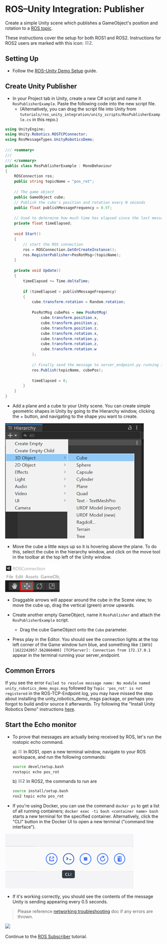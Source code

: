 # ROS–Unity Integration: Publisher

Create a simple Unity scene which publishes a GameObject's position and rotation to a [ROS topic](http://wiki.ros.org/ROS/Tutorials/UnderstandingTopics#ROS_Topics).

These instructions cover the setup for both ROS1 and ROS2. Instructions for ROS2 users are marked with this icon: <img src="images/ros2_icon.png" alt="ros2" width="23" height="14"/>.

## Setting Up

- Follow the [ROS–Unity Demo Setup](setup.md#ros2-environment) guide.

## Create Unity Publisher
- In your Project tab in Unity, create a new C# script and name it `RosPublisherExample`. Paste the following code into the new script file.
    - (Alternatively, you can drag the script file into Unity from `tutorials/ros_unity_integration/unity_scripts/RosPublisherExample.cs` in this repo.)

```csharp
using UnityEngine;
using Unity.Robotics.ROSTCPConnector;
using RosMessageTypes.UnityRoboticsDemo;

/// <summary>
///
/// </summary>
public class RosPublisherExample : MonoBehaviour
{
    ROSConnection ros;
    public string topicName = "pos_rot";

    // The game object
    public GameObject cube;
    // Publish the cube's position and rotation every N seconds
    public float publishMessageFrequency = 0.5f;

    // Used to determine how much time has elapsed since the last message was published
    private float timeElapsed;

    void Start()
    {
        // start the ROS connection
        ros = ROSConnection.GetOrCreateInstance();
        ros.RegisterPublisher<PosRotMsg>(topicName);
    }

    private void Update()
    {
        timeElapsed += Time.deltaTime;

        if (timeElapsed > publishMessageFrequency)
        {
            cube.transform.rotation = Random.rotation;

            PosRotMsg cubePos = new PosRotMsg(
                cube.transform.position.x,
                cube.transform.position.y,
                cube.transform.position.z,
                cube.transform.rotation.x,
                cube.transform.rotation.y,
                cube.transform.rotation.z,
                cube.transform.rotation.w
            );

            // Finally send the message to server_endpoint.py running in ROS
            ros.Publish(topicName, cubePos);

            timeElapsed = 0;
        }
    }
}
```

- Add a plane and a cube to your Unity scene. You can create simple geometric shapes in Unity by going to the Hierarchy window, clicking the + button, and navigating to the shape you want to create.

![](images/create_cube.png)

- Move the cube a little ways up so it is hovering above the plane. To do this, select the cube in the hierarchy window, and click on the move tool in the toolbar at the top left of the Unity window.

![](images/move_tool.png)

- Draggable arrows will appear around the cube in the Scene view; to move the cube up, drag the vertical (green) arrow upwards.

- Create another empty GameObject, name it `RosPublisher` and attach the `RosPublisherExample` script.
    - Drag the cube GameObject onto the `Cube` parameter.

- Press play in the Editor. You should see the connection lights at the top left corner of the Game window turn blue, and something like `[INFO] [1622242057.562860400] [TCPServer]: Connection from 172.17.0.1` appear in the terminal running your server_endpoint.

## Common Errors

If you see the error `Failed to resolve message name: No module named unity_robotics_demo_msgs.msg` followed by `Topic 'pos_rot' is not registered` in the ROS-TCP-Endpoint log, you may have missed the step about installing the unity_robotics_demo_msgs package, or perhaps you forgot to build and/or source it afterwards. Try following the "Install Unity Robotics Demo" instructions [here](setup.md#install-unity-robotics-demo).

## Start the Echo monitor

- To prove that messages are actually being received by ROS, let's run the rostopic echo command.

	a) <img src="images/ros1_icon.png" alt="ros1" width="14" height="14"/> In ROS1, open a new terminal window, navigate to your ROS workspace, and run the following commands:

    ```bash
    source devel/setup.bash
    rostopic echo pos_rot
    ```

	b) <img src="images/ros2_icon.png" alt="ros2" width="23" height="14"/> In ROS2, the commands to run are

    ```bash
    source install/setup.bash
    ros2 topic echo pos_rot
    ```

- If you're using Docker, you can use the command `docker ps` to get a list of all running containers; `docker exec -ti bash <container name> bash` starts a new terminal for the specified container. Alternatively, click the "CLI" button in the Docker UI to open a new terminal ("command line interface").

![](images/docker_cli.png)

- If it's working correctly, you should see the contents of the message Unity is sending appearing every 0.5 seconds.

> Please reference [networking troubleshooting](network.md) doc if any errors are thrown.

![](images/tcp_1.gif)

Continue to the [ROS Subscriber](subscriber.md) tutorial.